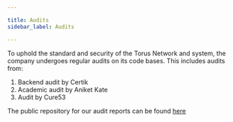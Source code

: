 ```yaml
---

title: Audits
sidebar_label: Audits

---
```



To uphold the standard and security of the Torus Network and system, the company undergoes regular audits on its code bases. This includes audits from:

1. Backend audit by Certik
2. Academic audit by Aniket Kate
3. Audit by Cure53

The public repository for our audit reports can be found [here](https://github.com/torusresearch/audit)


